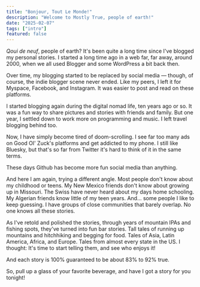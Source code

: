 ```yaml
---
title: "Bonjour, Tout Le Monde!"
description: "Welcome to Mostly True, people of earth!"
date: "2025-02-07"
tags: ["intro"]
featured: false
---
```


_Qoui de neuf_, people of earth? It's been quite a long time since I've blogged my personal stories. I started a long time ago in a web far, far away, around 2000, when we all used Blogger and some WordPress a bit back then.

Over time, my blogging started to be replaced by social media — though, of course, the indie blogger scene never ended. Like my peers, I left it for Myspace, Facebook, and Instagram. It was easier to post and read on these platforms.

I started blogging again during the digital nomad life, ten years ago or so. It was a fun way to share pictures and stories with friends and family. But one year, I settled down to work more on programming and music. I left travel blogging behind too.

Now, I have simply become tired of doom-scrolling. I see far too many ads on Good Ol' Zuck's platforms and get addicted to my phone. I still like Bluesky, but that's so far from Twitter it's hard to think of it in the same terms.

These days Github has become more fun social media than anything.

And here I am again, trying a different angle. Most people don't know about my childhood or teens. My New Mexico friends don't know about growing up in Missouri. The Swiss have never heard about my days home schooling. My Algerian friends know little of my teen years. And... some people I like to keep guessing. I have groups of close communities that barely overlap. No one knows all these stories.

As I've retold and polished the stories, through years of mountain IPAs and fishing spots, they've turned into fun bar stories. Tall tales of running up mountains and hitchhiking and begging for food. Tales of Asia, Latin America, Africa, and Europe. Tales from almost every state in the US. I thought: It's time to start telling them, and see who enjoys it!

And each story is 100% guaranteed to be about 83% to 92% true.

So, pull up a glass of your favorite beverage, and have I got a story for you tonight!
